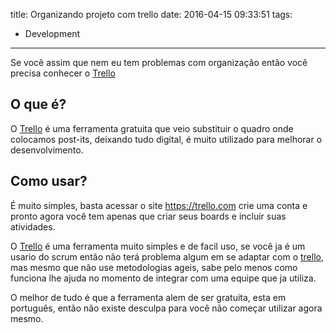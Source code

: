 title: Organizando projeto com trello
date: 2016-04-15 09:33:51
tags:
 - Development
---
Se você assim que nem eu tem problemas com organização então você precisa conhecer o [Trello](https://trello.com)
<!--more-->
## O que é?
O [Trello](https://trello.com) é uma ferramenta gratuita que veio substituir o quadro onde colocamos post-its, deixando tudo digital, é muito utilizado para melhorar o desenvolvimento.
## Como usar?
É muito simples, basta acessar o site https://trello.com crie uma conta e pronto agora você tem apenas que criar seus boards e incluir suas atividades.

O [Trello](https://trello.com) é uma ferramenta muito simples e de facil uso, se você ja é um usario do scrum então não terá problema algum em se adaptar com o [trello](https://trello.com), mas mesmo que não use metodologias ageis, sabe pelo menos como funciona lhe ajuda no momento de integrar com uma equipe que ja utiliza.

O melhor de tudo é que a ferramenta alem de ser gratuita, esta em português, então não existe desculpa para você não começar utilizar agora mesmo.
